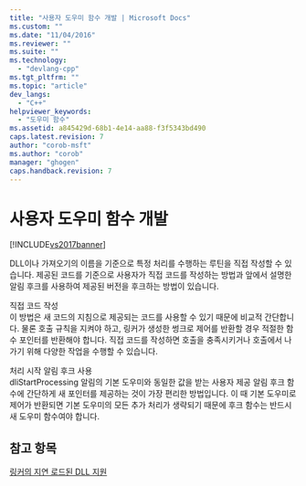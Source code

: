 ```yaml
---
title: "사용자 도우미 함수 개발 | Microsoft Docs"
ms.custom: ""
ms.date: "11/04/2016"
ms.reviewer: ""
ms.suite: ""
ms.technology: 
  - "devlang-cpp"
ms.tgt_pltfrm: ""
ms.topic: "article"
dev_langs: 
  - "C++"
helpviewer_keywords: 
  - "도우미 함수"
ms.assetid: a845429d-68b1-4e14-aa88-f3f5343bd490
caps.latest.revision: 7
author: "corob-msft"
ms.author: "corob"
manager: "ghogen"
caps.handback.revision: 7
---
```

# 사용자 도우미 함수 개발
[!INCLUDE[vs2017banner](../../assembler/inline/includes/vs2017banner.md)]

DLL이나 가져오기의 이름을 기준으로 특정 처리를 수행하는 루틴을 직접 작성할 수 있습니다.  제공된 코드를 기준으로 사용자가 직접 코드를 작성하는 방법과 앞에서 설명한 알림 후크를 사용하여 제공된 버전을 후크하는 방법이 있습니다.  
  
 직접 코드 작성  
 이 방법은 새 코드의 지침으로 제공되는 코드를 사용할 수 있기 때문에 비교적 간단합니다.  물론 호출 규칙을 지켜야 하고, 링커가 생성한 썽크로 제어를 반환할 경우 적절한 함수 포인터를 반환해야 합니다.  직접 코드를 작성하면 호출을 충족시키거나 호출에서 나가기 위해 다양한 작업을 수행할 수 있습니다.  
  
 처리 시작 알림 후크 사용  
 dliStartProcessing 알림의 기본 도우미와 동일한 값을 받는 사용자 제공 알림 후크 함수에 간단하게 새 포인터를 제공하는 것이 가장 편리한 방법입니다.  이 때 기본 도우미로 제어가 반환되면 기본 도우미의 모든 추가 처리가 생략되기 때문에 후크 함수는 반드시 새 도우미 함수여야 합니다.  
  
## 참고 항목  
 [링커의 지연 로드된 DLL 지원](../../build/reference/linker-support-for-delay-loaded-dlls.md)